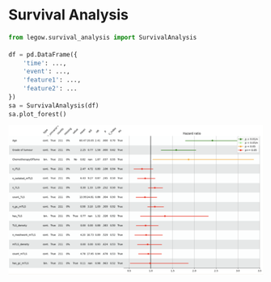 # Survival Analysis

```python
from legow.survival_analysis import SurvivalAnalysis

df = pd.DataFrame({
    'time': ...,
    'event': ...,
    'feature1': ...,
    'feature2': ...
})
sa = SurvivalAnalysis(df)
sa.plot_forest()
```

<div align="center">
    <img src="../../assets/img_doc/plot_forest.png" width="800" />
</div>
